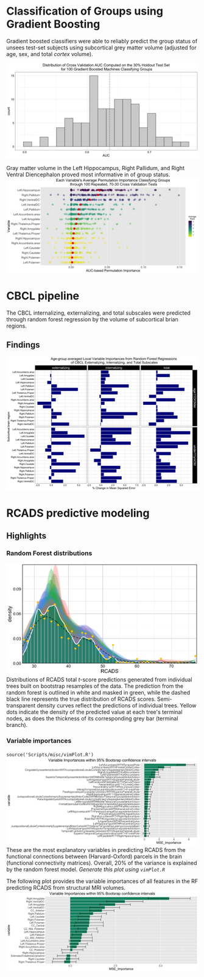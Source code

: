 # Classification of Groups using Gradient Boosting

Gradient boosted classifiers were able to reliably predict the group status of unsees test-set subjects using subcortical grey matter volume (adjusted for age, sex, and total *cortex* volume).

![](./AUC_HIST_FINAL-2020-05-23.jpeg)

Gray matter volume in the Left Hippocampus, Right Pallidum, and Right Ventral Diencephalon proved most informative in of group status.
![](./GBM_varImpClassificationFINAL-2020-05-23.jpeg)

# CBCL pipeline

The CBCL internalizing, externalizing, and total subscales were predicted through random forest regression by the volume of subcortical brian regions.
## Findings
![](./noCC_ageStrat-FINALMODEL-varimp-CBCLonSTR.jpg)

# RCADS predictive modeling
## Highlights
### Random Forest distributions
![](./rcadsMountainPlot.png)
Distributions of RCADS total *t*-score predictions generated from individual trees built on bootstrap resamples of the data. The prediction from the random forest is outlined in white and masked in green, while the dashed black line represents the true distribution of RCADS scores. Semi-transparent density curves reflect the predictions of individual trees. Yellow dots indicate the density of the predicted value at each tree's terminal nodes, as does the thickness of its corresponding grey bar (terminal branch).

### Variable importances
`source('Scripts/misc/vimPlot.R')`
![](./FC_vimplot.jpeg)
These are the most explanatory variables in predicting RCADS from the functional connections between (Harvard-Oxford) parcels in the brain (functional connectivity matrices). Overall, 20% of the variance is explained by the random forest model. *Generate this plot using `vimPlot.R`*

The following plot provides the variable importances of all features in the RF predicting RCADS from structural MRI volumes. 
![](./str_vimplot.jpeg)
